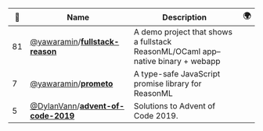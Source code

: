 |:star2: | Name | Description | 🌍|
|---|---|---|---|
|81|[@yawaramin](https://github.com/yawaramin)/[**fullstack-reason**](https://github.com/yawaramin/fullstack-reason)|A demo project that shows a fullstack ReasonML/OCaml app–native binary + webapp||
|7|[@yawaramin](https://github.com/yawaramin)/[**prometo**](https://github.com/yawaramin/prometo)|A type-safe JavaScript promise library for ReasonML||
|5|[@DylanVann](https://github.com/DylanVann)/[**advent-of-code-2019**](https://github.com/DylanVann/advent-of-code-2019)|Solutions to Advent of Code 2019.||

